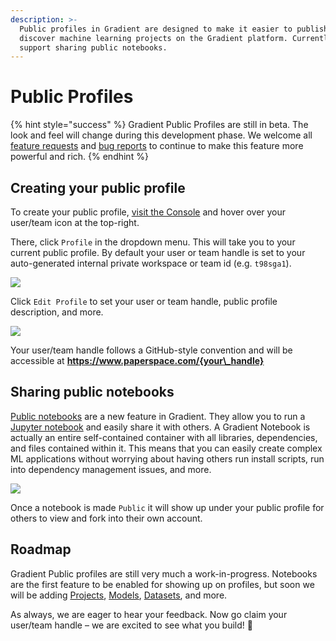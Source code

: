 ```yaml
---
description: >-
  Public profiles in Gradient are designed to make it easier to publish and
  discover machine learning projects on the Gradient platform. Currently they
  support sharing public notebooks.
---
```


# Public Profiles

{% hint style="success" %}
Gradient Public Profiles are still in beta. The look and feel will change during this development phase. We welcome all [feature requests](https://paperspace.canny.io/feature-requests) and [bug reports](https://paperspace.canny.io/bug-reports) to continue to make this feature more powerful and rich.
{% endhint %}

## Creating your public profile

To create your public profile, [visit the Console](https://www.paperspace.com/console) and hover over your user/team icon at the top-right.

There, click `Profile` in the dropdown menu. This will take you to your current public profile. By default your user or team handle is set to your auto-generated internal private workspace or team id \(e.g. `t98sga1`\).

![](../.gitbook/assets/image%20%2819%29.png)



Click `Edit Profile` to set your user or team handle, public profile description, and more.

![](../.gitbook/assets/image%20%2824%29.png)

Your user/team handle follows a GitHub-style convention and will be accessible at **https://www.paperspace.com/{your\_handle}**

## **Sharing public notebooks**

[Public notebooks](../notebooks/create-a-notebook/public-notebooks.md) are a new feature in Gradient.  They allow you to run a [Jupyter notebook](https://jupyter.org/) and easily share it with others. A Gradient Notebook is actually an entire self-contained container with all libraries, dependencies, and files contained within it. This means that you can easily create complex ML applications without worrying about having others run install scripts, run into dependency management issues, and more.

![](../.gitbook/assets/image%20%2823%29%20%281%29.png)

Once a notebook is made `Public` it will show up under your public profile for others to view and fork into their own account. 

## Roadmap

Gradient Public profiles are still very much a work-in-progress. Notebooks are the first feature to be enabled for showing up on profiles, but soon we will be adding [Projects](../projects/about.md), [Models](../models/create-a-model/), [Datasets](../data/storage/managing-data-in-gradient/), and more.

As always, we are eager to hear your feedback. Now go claim your user/team handle – we are excited to see what you build!  🙌

